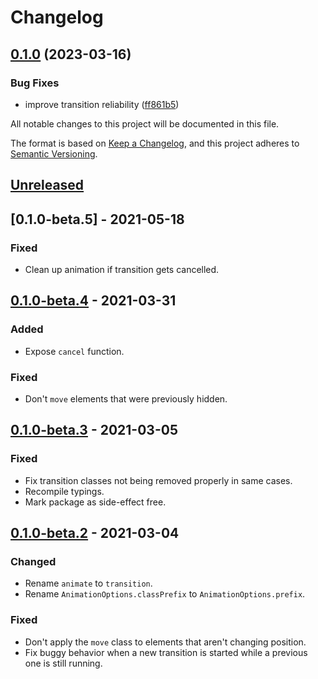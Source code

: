 # Changelog

## [0.1.0](https://github.com/tobyzerner/hello-goodbye/compare/v0.1.0-beta.5...v0.1.0) (2023-03-16)


### Bug Fixes

* improve transition reliability ([ff861b5](https://github.com/tobyzerner/hello-goodbye/commit/ff861b5b6fab7b5cd2dfb7d7d06f90c40c8d9d62))

All notable changes to this project will be documented in this file.

The format is based on [Keep a Changelog](https://keepachangelog.com/en/1.0.0/),
and this project adheres to [Semantic Versioning](https://semver.org/spec/v2.0.0.html).

## [Unreleased]

## [0.1.0-beta.5] - 2021-05-18
### Fixed
- Clean up animation if transition gets cancelled.

## [0.1.0-beta.4] - 2021-03-31
### Added
- Expose `cancel` function.

### Fixed
- Don't `move` elements that were previously hidden.

## [0.1.0-beta.3] - 2021-03-05
### Fixed
- Fix transition classes not being removed properly in same cases.
- Recompile typings.
- Mark package as side-effect free.

## [0.1.0-beta.2] - 2021-03-04
### Changed
- Rename `animate` to `transition`.
- Rename `AnimationOptions.classPrefix` to `AnimationOptions.prefix`.

### Fixed
- Don't apply the `move` class to elements that aren't changing position.
- Fix buggy behavior when a new transition is started while a previous one is still running.

[Unreleased]: https://github.com/tobyzerner/hello-goodbye/compare/v0.1.0-beta.5...HEAD
[0.1.0-beta.4]: https://github.com/tobyzerner/hello-goodbye/compare/v0.1.0-beta.4...v0.1.0-beta.5
[0.1.0-beta.4]: https://github.com/tobyzerner/hello-goodbye/compare/v0.1.0-beta.3...v0.1.0-beta.4
[0.1.0-beta.3]: https://github.com/tobyzerner/hello-goodbye/compare/v0.1.0-beta.2...v0.1.0-beta.3
[0.1.0-beta.2]: https://github.com/tobyzerner/hello-goodbye/compare/v0.1.0-beta.1...v0.1.0-beta.2